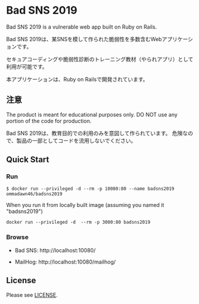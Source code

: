 # Bad SNS 2019

Bad SNS 2019 is a vulnerable web app built on Ruby on Rails.

Bad SNS 2019は、某SNSを模して作られた脆弱性を多数含むWebアプリケーションです。

セキュアコーディングや脆弱性診断のトレーニング教材（やられアプリ）として利用が可能です。

本アプリケーションは、Ruby on Railsで開発されています。


## 注意

The product is meant for educational purposes only.
DO NOT use any portion of the code for production.

Bad SNS 2019は、教育目的での利用のみを意図して作られています。
危険なので、製品の一部としてコードを流用しないでください。


## Quick Start

### Run

```
$ docker run --privileged -d --rm -p 10080:80 --name badsns2019 ommadawn46/badsns2019
```

When you run it from locally built image (assuming you named it "badsns2019")
```
docker run --privileged -d  --rm -p 3000:80 badsns2019
```

### Browse

- Bad SNS: http://localhost:10080/

- MailHog: http://localhost:10080/mailhog/


## License

Please see [LICENSE](https://github.com/ommadawn46/badsns2019/blob/master/LICENSE).
